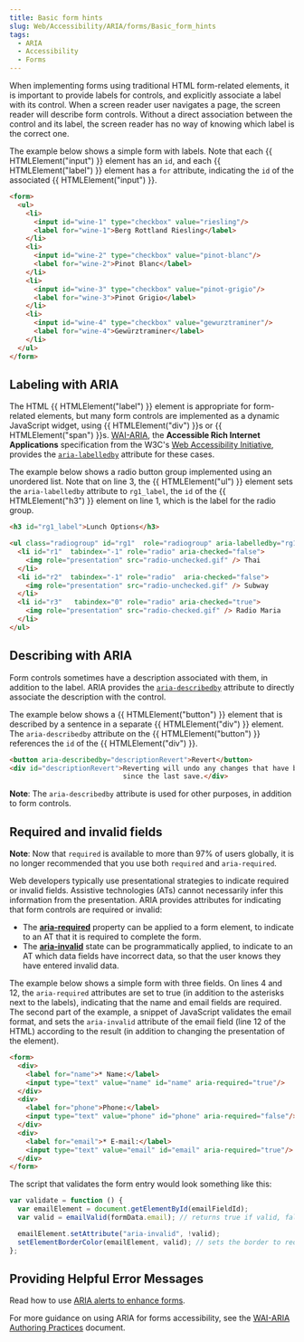 ```yaml
---
title: Basic form hints
slug: Web/Accessibility/ARIA/forms/Basic_form_hints
tags:
  - ARIA
  - Accessibility
  - Forms
---
```

When implementing forms using traditional HTML form-related elements, it is important to provide labels for controls, and explicitly associate a label with its control. When a screen reader user navigates a page, the screen reader will describe form controls. Without a direct association between the control and its label, the screen reader has no way of knowing which label is the correct one.

The example below shows a simple form with labels. Note that each {{ HTMLElement("input") }} element has an `id`, and each {{ HTMLElement("label") }} element has a `for` attribute, indicating the `id` of the associated {{ HTMLElement("input") }}.

```html
<form>
  <ul>
    <li>
      <input id="wine-1" type="checkbox" value="riesling"/>
      <label for="wine-1">Berg Rottland Riesling</label>
    </li>
    <li>
      <input id="wine-2" type="checkbox" value="pinot-blanc"/>
      <label for="wine-2">Pinot Blanc</label>
    </li>
    <li>
      <input id="wine-3" type="checkbox" value="pinot-grigio"/>
      <label for="wine-3">Pinot Grigio</label>
    </li>
    <li>
      <input id="wine-4" type="checkbox" value="gewurztraminer"/>
      <label for="wine-4">Gewürztraminer</label>
    </li>
  </ul>
</form>
```

## Labeling with ARIA

The HTML {{ HTMLElement("label") }} element is appropriate for form-related elements, but many form controls are implemented as a dynamic JavaScript widget, using {{ HTMLElement("div") }}s or {{ HTMLElement("span") }}s. [WAI-ARIA](https://www.w3.org/WAI/standards-guidelines/aria/), the **Accessible Rich Internet Applications** specification from the W3C's [Web Accessibility Initiative](https://www.w3.org/WAI/), provides the [`aria-labelledby`](https://www.w3.org/TR/2010/WD-wai-aria-20100916/states_and_properties#aria-labelledby) attribute for these cases.

The example below shows a radio button group implemented using an unordered list. Note that on line 3, the {{ HTMLElement("ul") }} element sets the `aria-labelledby` attribute to `rg1_label`, the `id` of the {{ HTMLElement("h3") }} element on line 1, which is the label for the radio group.

```html
<h3 id="rg1_label">Lunch Options</h3>

<ul class="radiogroup" id="rg1"  role="radiogroup" aria-labelledby="rg1_label">
  <li id="r1"  tabindex="-1" role="radio" aria-checked="false">
    <img role="presentation" src="radio-unchecked.gif" /> Thai
  </li>
  <li id="r2"  tabindex="-1" role="radio"  aria-checked="false">
    <img role="presentation" src="radio-unchecked.gif" /> Subway
  </li>
  <li id="r3"   tabindex="0" role="radio" aria-checked="true">
    <img role="presentation" src="radio-checked.gif" /> Radio Maria
  </li>
</ul>
```

## Describing with ARIA

Form controls sometimes have a description associated with them, in addition to the label. ARIA provides the [`aria-describedby`](https://www.w3.org/TR/2010/WD-wai-aria-20100916/states_and_properties#aria-describedby) attribute to directly associate the description with the control.

The example below shows a {{ HTMLElement("button") }} element that is described by a sentence in a separate {{ HTMLElement("div") }} element. The `aria-describedby` attribute on the {{ HTMLElement("button") }} references the `id` of the {{ HTMLElement("div") }}.

```html
<button aria-describedby="descriptionRevert">Revert</button>
<div id="descriptionRevert">Reverting will undo any changes that have been made
                            since the last save.</div>
```

<div class="note"><p><strong>Note</strong>: The <code>aria-describedby</code> attribute is used for other purposes, in addition to form controls.</p></div>

## Required and invalid fields

<div class="note"><p><strong>Note</strong>: Now that <code>required</code> is available to more than 97% of users globally, it is no longer recommended that you use both <code>required</code> and <code>aria-required</code>.</p></div>

Web developers typically use presentational strategies to indicate required or invalid fields. Assistive technologies (ATs) cannot necessarily infer this information from the presentation. ARIA provides attributes for indicating that form controls are required or invalid:

- The [**aria-required**](https://www.w3.org/TR/2010/WD-wai-aria-20100916/states_and_properties#aria-required) property can be applied to a form element, to indicate to an AT that it is required to complete the form.
- The [**aria-invalid**](https://www.w3.org/TR/2010/WD-wai-aria-20100916/states_and_properties#aria-invalid) state can be programmatically applied, to indicate to an AT which data fields have incorrect data, so that the user knows they have entered invalid data.

The example below shows a simple form with three fields. On lines 4 and 12, the `aria-required` attributes are set to true (in addition to the asterisks next to the labels), indicating that the name and email fields are required. The second part of the example, a snippet of JavaScript validates the email format, and sets the `aria-invalid` attribute of the email field (line 12 of the HTML) according to the result (in addition to changing the presentation of the element).

```html
<form>
  <div>
    <label for="name">* Name:</label>
    <input type="text" value="name" id="name" aria-required="true"/>
  </div>
  <div>
    <label for="phone">Phone:</label>
    <input type="text" value="phone" id="phone" aria-required="false"/>
  </div>
  <div>
    <label for="email">* E-mail:</label>
    <input type="text" value="email" id="email" aria-required="true"/>
  </div>
</form>
```

The script that validates the form entry would look something like this:

```js
var validate = function () {
  var emailElement = document.getElementById(emailFieldId);
  var valid = emailValid(formData.email); // returns true if valid, false otherwise

  emailElement.setAttribute("aria-invalid", !valid);
  setElementBorderColor(emailElement, valid); // sets the border to red if second arg is false
};
```

## Providing Helpful Error Messages

Read how to use [ARIA alerts to enhance forms](/en-US/docs/Web/Accessibility/ARIA/forms/alerts).

For more guidance on using ARIA for forms accessibility, see the [WAI-ARIA Authoring Practices](https://www.w3.org/TR/wai-aria-practices/) document.
